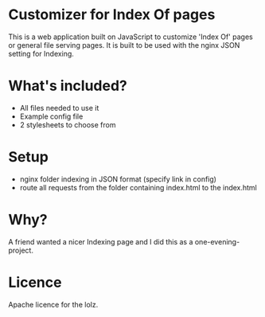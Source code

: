 # Customizer for Index Of pages
This is a web application built on JavaScript to customize 'Index Of' pages
or general file serving pages. It is built to be used with the nginx JSON setting
for Indexing.

# What's included?
* All files needed to use it
* Example config file
* 2 stylesheets to choose from

# Setup
* nginx folder indexing in JSON format (specify link in config)
* route all requests from the folder containing index.html to the index.html

# Why?
A friend wanted a nicer Indexing page and I did this as a one-evening-project.

# Licence
Apache licence for the lolz.
